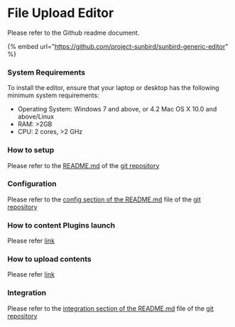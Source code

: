 # File Upload Editor

Please refer to the Github readme document.

{% embed url="https://github.com/project-sunbird/sunbird-generic-editor" %}

### System Requirements <a href="#system-requirements" id="system-requirements"></a>

To install the editor, ensure that your laptop or desktop has the following minimum system requirements:

* Operating System: Windows 7 and above, or 4.2 Mac OS X 10.0 and above/Linux
* RAM: >2GB
* CPU: 2 cores, >2 GHz

### How to setup

Please refer to the [README.md](https://github.com/project-sunbird/sunbird-generic-editor#readme) of the [git repository](https://github.com/project-sunbird/sunbird-generic-editor)

### Configuration

Please refer to the [config section of the README.md](https://github.com/gouravmore/sunbird-generic-editor/tree/release-4.8.0#configuration) file of the [git repository](https://github.com/project-sunbird/sunbird-generic-editor)

### How to content Plugins launch

Please refer [link](plugins.md)

### How to upload contents

Please refer [link](../../../learn/product-and-developer-guide/editors/generic-editor/faqs/content-upload.md)

### Integration

Please refer to the [integration section of the README.md](https://github.com/gouravmore/sunbird-generic-editor/blob/release-4.8.0/README.md#integration) file of the [git repository](https://github.com/project-sunbird/sunbird-generic-editor)

